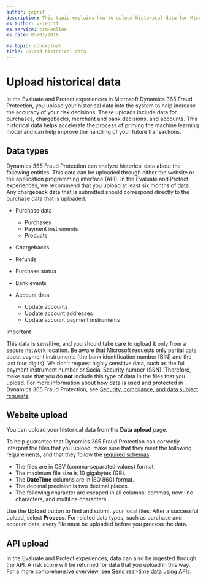 ```yaml
---
author: jegrif
description: This topic explains how to upload historical data for Microsoft Dynamics 365 Fraud Protection.
ms.author: v-jegrif
ms.service: crm-online
ms.date: 03/01/2019

ms.topic: conceptual
title: Upload historical data
---
```


# Upload historical data

In the Evaluate and Protect experiences in Microsoft Dynamics 365 Fraud Protection, you upload your historical data into the system to help increase the accuracy of your risk decisions. These uploads include data for purchases, chargebacks, merchant and bank decisions, and accounts. This historical data helps accelerate the process of priming the machine learning model and can help improve the handling of your future transactions.

## Data types

Dynamics 365 Fraud Protection can analyze historical data about the following entities. This data can be uploaded through either the website or the application programming interface (API). In the Evaluate and Protect experiences, we recommend that you upload at least six months of data. Any chargeback data that is submitted should correspond directly to the purchase data that is uploaded.

- Purchase data

    - Purchases
    - Payment instruments
    - Products

- Chargebacks
- Refunds
- Purchase status
- Bank events
- Account data

    - Update accounts
    - Update account addresses
    - Update account payment instruments

> [!IMPORTANT]
> This data is sensitive, and you should take care to upload it only from a secure network location. Be aware that Microsoft requests only partial data about payment instruments (the bank identification number \[BIN\] and the last four digits). We don't request highly sensitive data, such as the full payment instrument number or Social Security number (SSN). Therefore, make sure that you do **not** include this type of data in the files that you upload. For more information about how data is used and protected in Dynamics 365 Fraud Protection, see [Security, compliance, and data subject requests](security-compliance.md).

## Website upload

You can upload your historical data from the **Data upload** page.

To help guarantee that Dynamics 365 Fraud Protection can correctly interpret the files that you upload, make sure that they meet the following requirements, and that they follow the [required schemas](schema.md):

- The files are in CSV (comma-separated values) format.
- The maximum file size is 10 gigabytes (GB).
- The **DateTime** columns are in ISO 8601 format.
- The decimal precision is two decimal places.
- The following character are escaped in all columns: commas, new line characters, and multiline characters.

Use the **Upload** button to find and submit your local files. After a successful upload, select **Process**. For related data types, such as purchase and account data, every file must be uploaded before you process the data.

## API upload

In the Evaluate and Protect experiences, data can also be ingested through the API. A risk score will be returned for data that you upload in this way. For a more comprehensive overview, see [Send real-time data using APIs](send-real-time-api.md).
